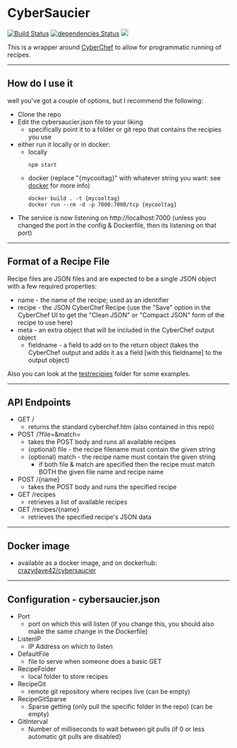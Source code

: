 # CyberSaucier
[![Build Status](https://travis-ci.org/DBHeise/CyberSaucier.svg?branch=master)](https://travis-ci.org/DBHeise/CyberSaucier)
[![dependencies Status](https://david-dm.org/DBHeise/CyberSaucier/status.svg)](https://david-dm.org/DBHeise/CyberSaucier)
[![](https://img.shields.io/badge/license-MIT-green.svg)](https://github.com/DBHeise/CyberSaucier/blob/master/LICENSE)

This is a wrapper around [CyberChef](https://github.com/gchq/CyberChef) to allow for programmatic running of recipes.

---
## How do I use it
well you've got a couple of options, but I recommend the following:
* Clone the repo
* Edit the cybersaucier.json file to your liking
  * specifically point it to a folder or git repo that contains the recipies you use
* either run it locally or in docker:
  * locally
    ```
    npm start
    ```
  * docker (replace "{mycooltag}" with whatever string you want: see [docker](https://docs.docker.com/engine/reference/commandline/build/#tag-an-image--t) for more info)
    ```
    docker build . -t {mycooltag}
    docker run --rm -d -p 7000:7000/tcp {mycooltag}
    ```
* The service is now listening on http://localhost:7000 (unless you changed the port in the config & Dockerfile, then its listening on that port)

---
## Format of a Recipe File
Recipe files are JSON files and are expected to be a single JSON object with a few required properties:
* name - the name of the recipe; used as an identifier
* recipe - the JSON CyberChef Recipe (use the "Save" option in the CyberChef UI to get the "Clean JSON" or "Compact JSON" form of the recipe to use here)
* meta - an extra object that will be included in the CyberChef output object
  * fieldname - a field to add on to the return object (takes the CyberChef output and adds it as a field [with this fieldname] to the output object)

Also you can look at the [testrecipies](https://github.com/DBHeise/CyberSaucier/tree/master/testrecipies) folder for some examples.

---
## API Endpoints
* GET /
  * returns the standard cyberchef.htm (also contained in this repo)
* POST /?file=&match=
  * takes the POST body and runs all available recipes
  * (optional) file - the recipe filename must contain the given string
  * (optional) match - the recipe name must contain the given string
    * if both file & match are specified then the recipe must match BOTH the given file name and recipe name
* POST /{name}
  * takes the POST body and runs the specified recipe
* GET /recipes
  * retrieves a list of available recipes
* GET /recipes/{name}
  * retrieves the specified recipe's JSON data


---
## Docker image
- available as a docker image, and on dockerhub: [crazydave42/cybersaucier](https://hub.docker.com/r/crazydave42/cybersaucier)

---
## Configuration - cybersaucier.json
* Port
  - port on which this will listen (if you change this, you should also make the same change in the Dockerfile)
* ListenIP
  - IP Address on which to listen
* DefaultFile
  - file to serve when someone does a basic GET
* RecipeFolder
  - local folder to store recipes
* RecipeGit
  - remote git repository where recipes live (can be empty)
* RecipeGitSparse
  - Sparse getting (only pull the specific folder in the repo) (can be empty)
* GitInterval
  - Number of milliseconds to wait between git pulls (if 0 or less automatic git pulls are disabled)
